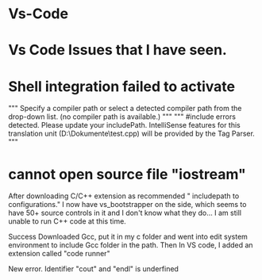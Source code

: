 # Vs-Code
# Vs Code Issues that I have seen.

# Shell integration failed to activate
"""
Specify a compiler path or select a detected compiler path from the drop-down list.
(no compiler path is available.)
"""
"""
#include errors detected. Please update your includePath. IntelliSense features for this translation unit (D:\Dokumente\test.cpp) will be provided by the Tag Parser.
"""
# cannot open source file "iostream"

After downloading C/C++ extension as recommended " includepath to configurations." I now have vs_bootstrapper on the side, which seems to have 50+ source controls in it and I don't know what they do... I am still unable to run C++ code at this time.

Success  Downloaded Gcc, put it in my c folder and went into edit system environment to include Gcc folder in the path. Then In VS code, I added an extension called "code runner"

New error. Identifier "cout" and "endl" is underfined

